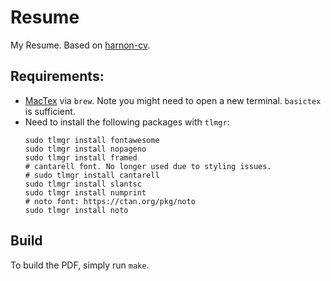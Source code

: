 # Resume
My Resume. Based on [harnon-cv](https://www.ctan.org/pkg/harnon-cv?lang=en).

## Requirements:
- [MacTex](http://www.tug.org/mactex/index.html) via `brew`. Note you might need to open a new terminal. `basictex` is sufficient.
- Need to install the following packages with `tlmgr`:
  ```
  sudo tlmgr install fontawesome
  sudo tlmgr install nopageno
  sudo tlmgr install framed
  # cantarell font. No longer used due to styling issues.
  # sudo tlmgr install cantarell
  sudo tlmgr install slantsc
  sudo tlmgr install numprint
  # noto font: https://ctan.org/pkg/noto
  sudo tlmgr install noto
  ```

## Build
To build the PDF, simply run `make`.


